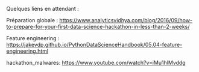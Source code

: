 Quelques liens en attendant :

Préparation globale : https://www.analyticsvidhya.com/blog/2016/09/how-to-prepare-for-your-first-data-science-hackathon-in-less-than-2-weeks/

Feature engineering : https://jakevdp.github.io/PythonDataScienceHandbook/05.04-feature-engineering.html

hackathon_malwares:
https://www.youtube.com/watch?v=iMu1hlMvddg

